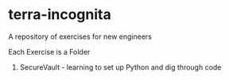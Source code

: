 # terra-incognita
A repository of exercises for new engineers

Each Exercise is a Folder

1. SecureVault - learning to set up Python and dig through code
